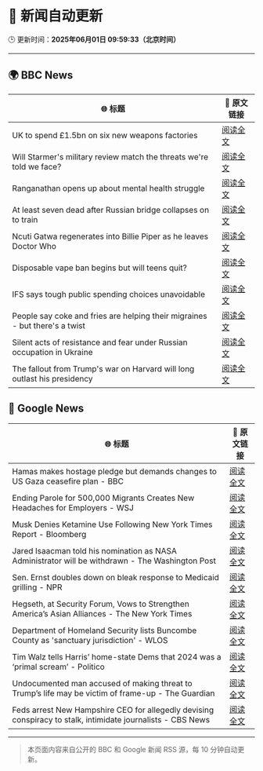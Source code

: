 # 🧠 新闻自动更新

🕒 更新时间：**2025年06月01日 09:59:33（北京时间）**

---

## 🌍 BBC News

| 🌐 标题 | 🔗 原文链接 |
|--------|-------------|
| UK to spend £1.5bn on six new weapons factories | [阅读全文](https://www.bbc.com/news/articles/cq69vqpp2l4o) |
| Will Starmer's military review match the threats we're told we face? | [阅读全文](https://www.bbc.com/news/articles/c3e50g0vzl5o) |
| Ranganathan opens up about mental health struggle | [阅读全文](https://www.bbc.com/news/articles/cy8np7zzdl3o) |
| At least seven dead after Russian bridge collapses on to train | [阅读全文](https://www.bbc.com/news/articles/cr7zjy89304o) |
| Ncuti Gatwa regenerates into Billie Piper as he leaves Doctor Who | [阅读全文](https://www.bbc.com/news/articles/clyvzy82l4no) |
| Disposable vape ban begins but will teens quit? | [阅读全文](https://www.bbc.com/news/articles/c80kxx2xr77o) |
| IFS says tough public spending choices unavoidable | [阅读全文](https://www.bbc.com/news/articles/c787385qx62o) |
| People say coke and fries are helping their migraines - but there's a twist | [阅读全文](https://www.bbc.com/news/articles/c23mrl5x53ro) |
| Silent acts of resistance and fear under Russian occupation in Ukraine | [阅读全文](https://www.bbc.com/news/articles/czj40rn8k0wo) |
| The fallout from Trump's war on Harvard will long outlast his presidency | [阅读全文](https://www.bbc.com/news/articles/c0ln9lexyedo) |

## 📰 Google News

| 🌐 标题 | 🔗 原文链接 |
|--------|-------------|
| Hamas makes hostage pledge but demands changes to US Gaza ceasefire plan - BBC | [阅读全文](https://news.google.com/rss/articles/CBMiWkFVX3lxTE5jQjU5eUdVTE5xbW5nNU1iWHU0UV9HUTczNUUwZ1EwRTM3c3hUVDl5c05GNmhnMDBrbk83OXFUSkVxYVd1T244bU04MjhRMGh0SEgtWU1IbktrZ9IBX0FVX3lxTFAxSFNMbU95NW5xQkgxTWl4TUlpbVh3bTlWcmh4bnRoNVFSUHlscExRTDBoczV2TWhGQzJIVEQ0cWxpZnc2aHI2Z1NXdlJYLTJhM3R3NThnbWxEZ0RoM3RZ?oc=5) |
| Ending Parole for 500,000 Migrants Creates New Headaches for Employers - WSJ | [阅读全文](https://news.google.com/rss/articles/CBMiqwFBVV95cUxPYTI4cU55dXczQVJ1VGZQZnRoT1NNQmYzLXl6N2puNFA2c3ZRb1FoWENhR2FWakVDLU40M2Vlb2JYLTh6ekxEd1VZQUdUZzlLaGxfVHNpS013R2J3YWxTSmVsa185aEtDaTlqb3BzQWlreWFxbE1Kd1JJSklpUk5YblVrUHA1R2JORklSbk8zeVFKYU1YVV9sSXgzS2psZG9BRm4wRldNTlZpZ1E?oc=5) |
| Musk Denies Ketamine Use Following New York Times Report - Bloomberg | [阅读全文](https://news.google.com/rss/articles/CBMiqwFBVV95cUxORnZZX09INjJLNTVEWVM0Wlk0VVpHZDNRTzhxZ253OUxRY3FVTDVUcjl5ZWNlYnFTVGRYZFBueE4xUkpkNWcyaVFPQml6Vk9LOUNRSkJvMUlsOGFZeXpDMm9YRm5VQUpEMnBaaUZsdEFhcGFONk9IeXgtX1k2OXhPOHBCWkt0dElJbG1iTjFTbEJVMkZ2RklxSVh1VEtUUFpjVlAtdVR4bFppcDg?oc=5) |
| Jared Isaacman told his nomination as NASA Administrator will be withdrawn - The Washington Post | [阅读全文](https://news.google.com/rss/articles/CBMioAFBVV95cUxOSjVCdDk2aFlWM2syQU94SVQtOEJjN0hnTzdoRlpPU1NucWhpZXFwanp3NFdqMmVZWDJNRnJmczdPb3NxT3BXMUctLVFrWGZSTDNYd094OXJkTUlDTUYxVUVrUXhZN0pxMzdGS1p4ejNVdXpHTHQ5NkhCUTY1alhOdWlxVk5XSlRnRWEyVnRDUVhBZzEyWS1lQ3RMWUVzNGVH?oc=5) |
| Sen. Ernst doubles down on bleak response to Medicaid grilling - NPR | [阅读全文](https://news.google.com/rss/articles/CBMipAFBVV95cUxPOVp3MzFPRVA2bzdDblZ1SVJUZ2hRcGxQbVFfYWdsZlBBUlVpcFgya18tcEVLMERqRm5yNmlYeFNKVWNvdGs3dXZNSlJ1ZDhKcmpWTGxadi1iVTUyaU9zWXZQMVdub3VNQTdCODUzVVFWNWtBY2ppSkJKa1p5ek9TbmVhTzVmdW5qb3VYQ2VhS09aTGRLUE4yVEJ1UmcxOVVuQ0VrQg?oc=5) |
| Hegseth, at Security Forum, Vows to Strengthen America’s Asian Alliances - The New York Times | [阅读全文](https://news.google.com/rss/articles/CBMihwFBVV95cUxQNWJmLTBpMFhxWTN6R0p5U3FmXzk0eUpHSzlHRXUxdXZ3enIxSXlQNnZ0b1JUVHRMRzhyZUVNNC00akxkajRoTmNsd1V3OXF2SkRKRFhxVmV0elNKdnZacE4xVWF2RWJacVctZ0FYVFlDMzVfRjVyM2UwUC1BOTJGWXdFQzQ4VEk?oc=5) |
| Department of Homeland Security lists Buncombe County as 'sanctuary jurisdiction' - WLOS | [阅读全文](https://news.google.com/rss/articles/CBMiwwJBVV95cUxOcDBkUG5peW9DRFBDXzVNdWYycHdLa2cyRkdUVmFrS3FpdFlNS0xTaHlzUDZPWDJRZTZKTC1QclpHUzg3bERER2N1dzZjWXZzdk12WFNOVGR2YmlqN2NBbEZfMkVZNDZZdEZmVjVHdE81LXN5M2hmeDBPZzFRMG80SmtiYmU1UEcwZVI1cDVoSUVMNV8wMnV5b3lwQW1nXzN3YjVtM1RFYU5iV2tWUFlJQ3BOcEpBY1hzZkhFU211NWxuUVcxOGdyU21KelZPRjhFaXJJQjNSaFNRanhCTllOZ2V6ejgwR3lSYlhCQ3FPWUlBcTZrOXVFZlduSGQxSU1MWWRhejRWNjVjc1AxQklBLXM0NmxtNThxRllUdjZIeTJyc1VhMExzeGRxOG5qbGZNSFFnQ0pUWlhNbXR3OHZsbnZjUQ?oc=5) |
| Tim Walz tells Harris’ home-state Dems that 2024 was a ‘primal scream’ - Politico | [阅读全文](https://news.google.com/rss/articles/CBMimAFBVV95cUxPNm5fVFYxSFdac2owSzRuXzNQWG5iamtWbnFTR3c1d296a19XNHA0WGU0SzVZNjFQREdPcVZzbVN6OWZBYm1aWXpaQTRoU2xpWUc5RGZCTTJUSl9PWmZIWExvX3gtRi1TdzBfbTNHbFFrbVh2RzFnNlZrVnlXREJwMVpNcXlNcTJYb2dodWw2NjZhSy1NdmhvSg?oc=5) |
| Undocumented man accused of making threat to Trump’s life may be victim of frame-up - The Guardian | [阅读全文](https://news.google.com/rss/articles/CBMikwFBVV95cUxPRGtManJNcVdUT0NBTjE4cG90RXM0VG95dWsxTEpzZjFINGlOeXhiX29lYWZsNEE0NG9HUi1ZNHFKVmtXZjl6bUJsb2FkeFllQ3VPQ1I4a0dUck5UYXBwcDg1aUJJSGFORnlPYmdqendPVUlWVjBWMWpsNWpURjFSVGhqTzc1Tl9PWDJmeE56OGdOYnM?oc=5) |
| Feds arrest New Hampshire CEO for allegedly devising conspiracy to stalk, intimidate journalists - CBS News | [阅读全文](https://news.google.com/rss/articles/CBMiigFBVV95cUxNUFI5dmNjTkc0SmtqaEJIb0lodzlLSnNIN21IbWRtQl9NcFFyQndjSmhGYlI4RlB0MWY1VWRtSHNia3B5UkRTTWR4dHhRSk54Q3kyUC1IQ01PeU50UXBFWjhOTmdBQVdDc25HT25JcGI5YjJOeGVNaWdfVHhSTzVSQmxkcHRXY3loR0HSAY8BQVVfeXFMTXdMNzJxTjlNakU4cWdYUDhyZDlRUE1vZWhrM29DYlh4aG5yLTIzTzk0NDJoY252Zkl3ZVFxODJoc09wU1pOVTRXVTdIS2hpZjJmYVktdlRUYlZ6OExSMnBFVUNGWUdzd1hPQ1BZbkRKdFZvUHJqSTUzNjVCQUpMU3dUNmVMTU9uT1hIZkNUQmc?oc=5) |

---
> 本页面内容来自公开的 BBC 和 Google 新闻 RSS 源，每 10 分钟自动更新。